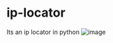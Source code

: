 # ip-locator
Its an ip locator in python
![image](https://user-images.githubusercontent.com/91703892/146998999-94145c40-9fb0-4e2f-b0d2-f30fe5fe5f83.png)
